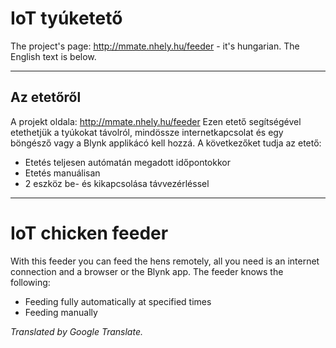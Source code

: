 # IoT tyúketető
The project's page: http://mmate.nhely.hu/feeder - it's hungarian.
The English text is below.

---------------------------------------------------------
## Az etetőről
A projekt oldala: http://mmate.nhely.hu/feeder
Ezen etető segítségével etethetjük a tyúkokat távolról, mindössze internetkapcsolat és egy böngésző vagy a Blynk applikácó kell hozzá.
A következőket tudja az etető:
* Etetés teljesen autómatán megadott időpontokkor
* Etetés manuálisan
* 2 eszköz be- és kikapcsolása távvezérléssel
----------------------------------------------------------------------------------------------------------------------
# IoT chicken feeder
With this feeder you can feed the hens remotely, all you need is an internet connection and a browser or the Blynk app.
The feeder knows the following:
* Feeding fully automatically at specified times
* Feeding manually

*Translated by Google Translate.*
